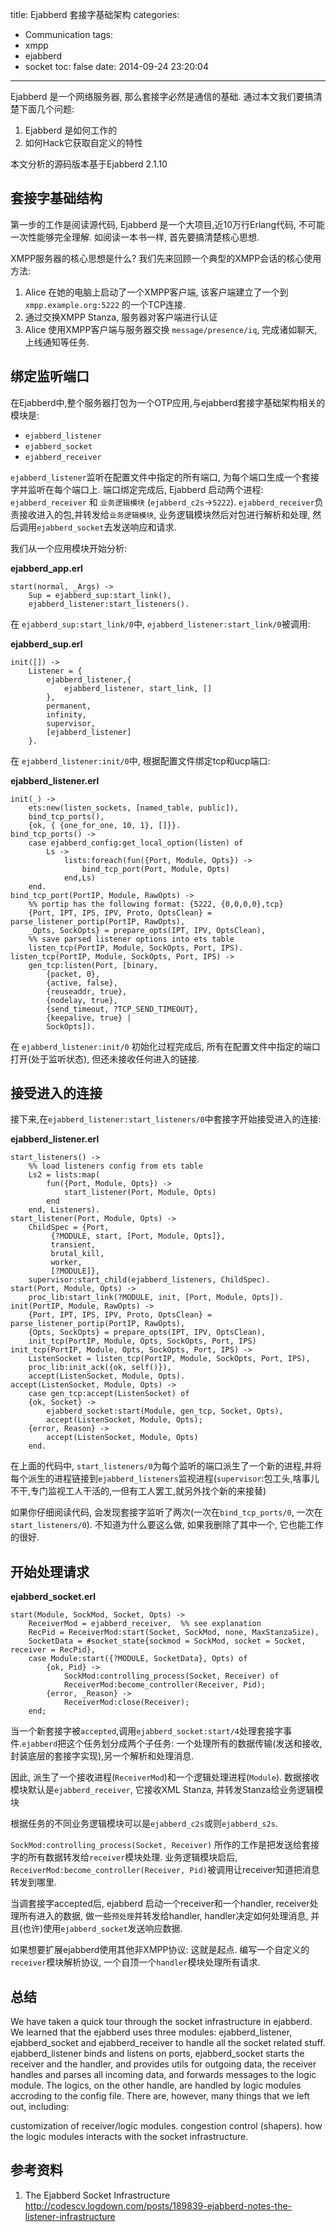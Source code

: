 title: Ejabberd 套接字基础架构
categories:
  - Communication
tags:
  - xmpp
  - ejabberd
  - socket
toc: false
date: 2014-09-24 23:20:04
---

Ejabberd 是一个网络服务器, 那么套接字必然是通信的基础. 通过本文我们要搞清楚下面几个问题:

1. Ejabberd 是如何工作的
2. 如何Hack它获取自定义的特性

本文分析的源码版本基于Ejabberd 2.1.10

<!--more-->

## 套接字基础结构

第一步的工作是阅读源代码, Ejabberd 是一个大项目,近10万行Erlang代码, 不可能一次性能够完全理解. 如阅读一本书一样, 首先要搞清楚核心思想.

XMPP服务器的核心思想是什么? 我们先来回顾一个典型的XMPP会话的核心使用方法:

1. Alice 在她的电脑上启动了一个XMPP客户端, 该客户端建立了一个到 `xmpp.example.org:5222` 的一个TCP连接.
2. 通过交换XMPP Stanza, 服务器对客户端进行认证
3. Alice 使用XMPP客户端与服务器交换 `message/presence/iq`, 完成诸如聊天, 上线通知等任务.

## 绑定监听端口

在Ejabberd中,整个服务器打包为一个OTP应用,与ejabberd套接字基础架构相关的模块是:

- `ejabberd_listener`
- `ejabberd_socket`
- `ejabberd_receiver`

`ejabberd_listener`监听在配置文件中指定的所有端口, 为每个端口生成一个套接字并监听在每个端口上. 端口绑定完成后, Ejabberd 启动两个进程: `ejabberd_receiver` 和 `业务逻辑模块` (`ejabberd_c2s`->`5222`). `ejabberd_receiver`负责接收进入的包,并转发给`业务逻辑模块`, 业务逻辑模块然后对包进行解析和处理, 然后调用`ejabberd_socket`去发送响应和请求.

我们从一个应用模块开始分析:

**ejabberd_app.erl**

```
start(normal, _Args) ->
    Sup = ejabberd_sup:start_link(),
    ejabberd_listener:start_listeners().
```

在 `ejabberd_sup:start_link/0`中, `ejabberd_listener:start_link/0`被调用:

**ejabberd_sup.erl**

```
init([]) ->
    Listener = {
        ejabberd_listener,{
            ejabberd_listener, start_link, []
        },
        permanent,
        infinity,
        supervisor,
        [ejabberd_listener]
    }.
```

在 `ejabberd_listener:init/0`中, 根据配置文件绑定tcp和ucp端口:

**ejabberd_listener.erl**

```
init(_) ->
    ets:new(listen_sockets, [named_table, public]),
    bind_tcp_ports(),
    {ok, { {one_for_one, 10, 1}, []}}.
bind_tcp_ports() ->
    case ejabberd_config:get_local_option(listen) of
        Ls ->
            lists:foreach(fun({Port, Module, Opts}) ->
                bind_tcp_port(Port, Module, Opts)
            end,Ls)
    end.
bind_tcp_port(PortIP, Module, RawOpts) ->
    %% portip has the following format: {5222, {0,0,0,0},tcp}
    {Port, IPT, IPS, IPV, Proto, OptsClean} = parse_listener_portip(PortIP, RawOpts),
    _Opts, SockOpts} = prepare_opts(IPT, IPV, OptsClean),
    %% save parsed listener options into ets table
    listen_tcp(PortIP, Module, SockOpts, Port, IPS).
listen_tcp(PortIP, Module, SockOpts, Port, IPS) ->
    gen_tcp:listen(Port, [binary,
        {packet, 0},
        {active, false},
        {reuseaddr, true},
        {nodelay, true},
        {send_timeout, ?TCP_SEND_TIMEOUT},
        {keepalive, true} |
        SockOpts]).
```

在 `ejabberd_listener:init/0` 初始化过程完成后, 所有在配置文件中指定的端口打开(处于监听状态), 但还未接收任何进入的链接.

## 接受进入的连接

接下来,在`ejabberd_listener:start_listeners/0`中套接字开始接受进入的连接:

**ejabberd_listener.erl**

```
start_listeners() ->
    %% load listeners config from ets table
    Ls2 = lists:map(
        fun({Port, Module, Opts}) ->
            start_listener(Port, Module, Opts)
        end
    end, Listeners).
start_listener(Port, Module, Opts) ->
    ChildSpec = {Port,
         {?MODULE, start, [Port, Module, Opts]},
         transient,
         brutal_kill,
         worker,
         [?MODULE]},
    supervisor:start_child(ejabberd_listeners, ChildSpec).
start(Port, Module, Opts) ->
    proc_lib:start_link(?MODULE, init, [Port, Module, Opts]).
init(PortIP, Module, RawOpts) ->
    {Port, IPT, IPS, IPV, Proto, OptsClean} = parse_listener_portip(PortIP, RawOpts),
    {Opts, SockOpts} = prepare_opts(IPT, IPV, OptsClean),
    init_tcp(PortIP, Module, Opts, SockOpts, Port, IPS)
init_tcp(PortIP, Module, Opts, SockOpts, Port, IPS) ->
    ListenSocket = listen_tcp(PortIP, Module, SockOpts, Port, IPS),
    proc_lib:init_ack({ok, self()}),
    accept(ListenSocket, Module, Opts).
accept(ListenSocket, Module, Opts) ->
    case gen_tcp:accept(ListenSocket) of
    {ok, Socket} ->
        ejabberd_socket:start(Module, gen_tcp, Socket, Opts),
        accept(ListenSocket, Module, Opts);
    {error, Reason} ->
        accept(ListenSocket, Module, Opts)
    end.
```

在上面的代码中, `start_listeners/0`为每个监听的端口派生了一个新的进程,并将每个派生的进程链接到`ejabberd_listeners`监视进程(`supervisor`:包工头,啥事儿不干,专门监视工人干活的,一但有工人罢工,就另外找个新的来接替)

如果你仔细阅读代码, 会发现套接字监听了两次(一次在`bind_tcp_ports/0`, 一次在`start_listeners/0`). 不知道为什么要这么做, 如果我删除了其中一个, 它也能工作的很好.

## 开始处理请求

**ejabberd_socket.erl**

```
start(Module, SockMod, Socket, Opts) ->
    ReceiverMod = ejabberd_receiver,  %% see explanation
    RecPid = ReceiverMod:start(Socket, SockMod, none, MaxStanzaSize),
    SocketData = #socket_state{sockmod = SockMod, socket = Socket, receiver = RecPid},
    case Module:start({?MODULE, SocketData}, Opts) of
        {ok, Pid} ->
            SockMod:controlling_process(Socket, Receiver) of
            ReceiverMod:become_controller(Receiver, Pid);
        {error, _Reason} ->
            ReceiverMod:close(Receiver);
    end;
```

当一个新套接字被`accepted`,调用`ejabberd_socket:start/4`处理套接字事件.`ejabberd`把这个任务划分成两个子任务: 一个处理所有的数据传输(发送和接收,封装底层的套接字实现),另一个解析和处理消息.

因此, 派生了一个接收进程(`ReceiverMod`)和一个逻辑处理进程(`Module`). 数据接收模块默认是`ejabberd_receiver`, 它接收XML Stanza, 并转发Stanza给业务逻辑模块

根据任务的不同业务逻辑模块可以是`ejabberd_c2s`或则`ejabberd_s2s`.

`SockMod:controlling_process(Socket, Receiver)` 所作的工作是把发送给套接字的所有数据转发给`receiver`模块处理. 业务逻辑模块启后, `ReceiverMod:become_controller(Receiver, Pid)`被调用让receiver知道把消息转发到哪里.

当调套接字accepted后, ejabberd 启动一个receiver和一个handler, receiver处理所有进入的数据, 做一些`预处理`并转发给handler, handler决定如何处理消息, 并且(也许)使用`ejabberd_socket`发送响应数据.

如果想要扩展ejabberd使用其他非XMPP协议: 这就是起点.
编写一个自定义的`receiver`模块解析协议, 一个自顶一个`handler`模块处理所有请求.

## 总结

We have taken a quick tour through the socket infrastructure in ejabberd. We learned that the ejabberd uses three modules: ejabberd_listener, ejabberd_socket and ejabberd_receiver to handle all the socket related stuff. ejabberd_listener binds and listens on ports, ejabberd_socket starts the receiver and the handler, and provides utils for outgoing data, the receiver handles and parses all incoming data, and forwards messages to the logic module. The logics, on the other handle, are handled by logic modules accroding to the config file. There are, however, many things that we left out, including:

customization of receiver/logic modules.
congestion control (shapers).
how the logic modules interacts with the socket infrastructure.

## 参考资料

1. The Ejabberd Socket Infrastructure
http://codescv.logdown.com/posts/189839-ejabberd-notes-the-listener-infrastructure

